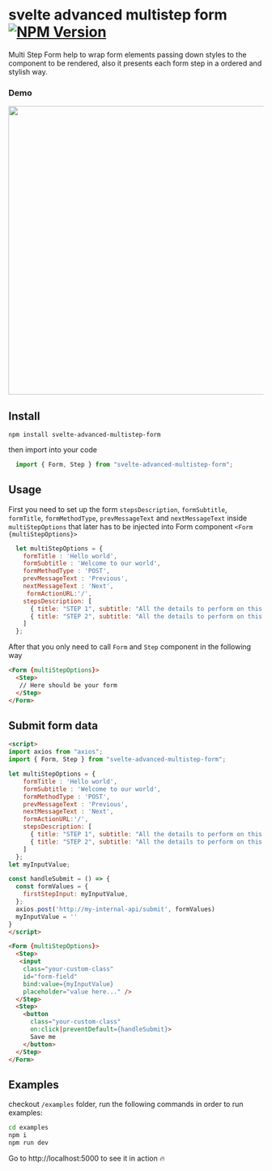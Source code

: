 # svelte advanced multistep form [![NPM Version](https://badge.fury.io/js/svelte-advanced-multistep-form.svg?style=flat)](https://npmjs.org/package/svelte-advanced-multistep-form)


Multi Step Form help to wrap form elements passing down styles to the component to be rendered, also it presents each form step in a ordered and stylish way.

### Demo
<p align="center">
  <img width="570" src ="./screen/form-demo.gif">
</p>


## Install

```
npm install svelte-advanced-multistep-form
```

then import into your code

```javascript
  import { Form, Step } from "svelte-advanced-multistep-form";
```
## Usage

First you need to set up the form `stepsDescription`, `formSubtitle`, `formTitle`, `formMethodType`, `prevMessageText` and `nextMessageText` inside `multiStepOptions` that later has to be injected into Form component `<Form {multiStepOptions}>`

```javascript
  let multiStepOptions = {
    formTitle : 'Hello world',
    formSubtitle : 'Welcome to our world',
    formMethodType : 'POST',
    prevMessageText : 'Previous',
    nextMessageText : 'Next',
     formActionURL:'/',
    stepsDescription: [
      { title: "STEP 1", subtitle: "All the details to perform on this step" },
      { title: "STEP 2", subtitle: "All the details to perform on this step" }
    ]
  };
```

After that you only need to call `Form` and `Step` component in the following way

```html
<Form {multiStepOptions}>
  <Step>
   // Here should be your form
  </Step>
</Form>
```

## Submit form data

```html
<script> 
import axios from "axios";
import { Form, Step } from "svelte-advanced-multistep-form";

let multiStepOptions = {
    formTitle : 'Hello world',
    formSubtitle : 'Welcome to our world',
    formMethodType : 'POST',
    prevMessageText : 'Previous',
    nextMessageText : 'Next',
    formActionURL:'/',
    stepsDescription: [
      { title: "STEP 1", subtitle: "All the details to perform on this step" },
      { title: "STEP 2", subtitle: "All the details to perform on this step" }
    ]
  };
let myInputValue; 

const handleSubmit = () => {
  const formValues = {
    firstStepInput: myInputValue,
  };
  axios.post('http://my-internal-api/submit', formValues)
  myInputValue = ''
}
</script>

<Form {multiStepOptions}>
  <Step>
   <input
    class="your-custom-class"
    id="form-field"
    bind:value={myInputValue}
    placeholder="value here..." /> 
  </Step>
  <Step>
    <button
      class="your-custom-class"
      on:click|preventDefault={handleSubmit}>
      Save me
    </button>
  </Step>
</Form>
```

## Examples 

checkout `/examples` folder, run the following commands in order to run examples:

```bash
cd examples
npm i 
npm run dev
```

Go to http://localhost:5000 to see it in action 🔥

